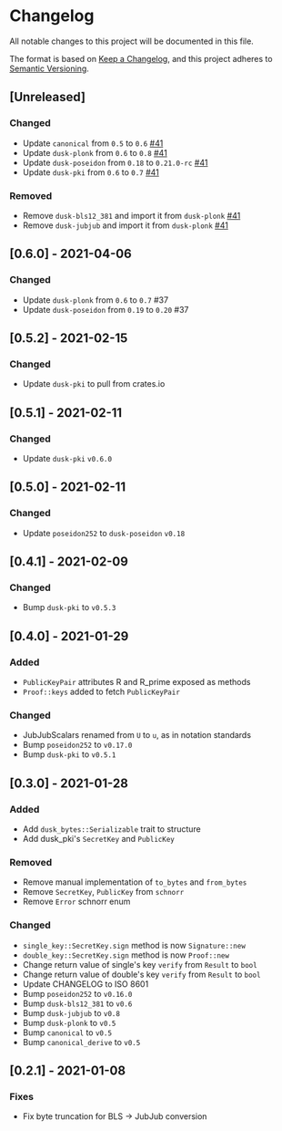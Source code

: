 # Changelog

All notable changes to this project will be documented in this file.

The format is based on [Keep a Changelog](https://keepachangelog.com/en/1.0.0/),
and this project adheres to [Semantic Versioning](https://semver.org/spec/v2.0.0.html).

## [Unreleased]

### Changed
- Update `canonical` from `0.5` to `0.6` [#41](https://github.com/dusk-network/schnorr/issues/41)
- Update `dusk-plonk` from `0.6` to `0.8` [#41](https://github.com/dusk-network/schnorr/issues/41)
- Update `dusk-poseidon` from `0.18` to `0.21.0-rc` [#41](https://github.com/dusk-network/schnorr/issues/41)
- Update `dusk-pki` from `0.6` to `0.7` [#41](https://github.com/dusk-network/schnorr/issues/41)

### Removed
- Remove `dusk-bls12_381` and import it from `dusk-plonk` [#41](https://github.com/dusk-network/schnorr/issues/41)
- Remove `dusk-jubjub` and import it from `dusk-plonk` [#41](https://github.com/dusk-network/schnorr/issues/41)

## [0.6.0] - 2021-04-06

### Changed

- Update `dusk-plonk` from `0.6` to `0.7` #37
- Update `dusk-poseidon` from `0.19` to `0.20` #37

## [0.5.2] - 2021-02-15

### Changed

- Update `dusk-pki` to pull from crates.io

## [0.5.1] - 2021-02-11

### Changed

- Update `dusk-pki` `v0.6.0`

## [0.5.0] - 2021-02-11

### Changed

- Update `poseidon252` to `dusk-poseidon` `v0.18`

## [0.4.1] - 2021-02-09

### Changed

- Bump `dusk-pki` to `v0.5.3`

## [0.4.0] - 2021-01-29

### Added

- `PublicKeyPair` attributes R and R_prime exposed as methods
- `Proof::keys` added to fetch `PublicKeyPair`

### Changed

- JubJubScalars renamed from `U` to `u`, as in notation standards
- Bump `poseidon252` to `v0.17.0`
- Bump `dusk-pki` to `v0.5.1`

## [0.3.0] - 2021-01-28

### Added

- Add `dusk_bytes::Serializable` trait to structure
- Add dusk_pki's `SecretKey` and `PublicKey`

### Removed

- Remove manual implementation of `to_bytes` and `from_bytes`
- Remove `SecretKey`, `PublicKey` from `schnorr`
- Remove `Error` schnorr enum

### Changed

- `single_key::SecretKey.sign` method is now `Signature::new`
- `double_key::SecretKey.sign` method is now `Proof::new`
- Change return value of single's key `verify` from `Result` to `bool`
- Change return value of double's key `verify` from `Result` to `bool`
- Update CHANGELOG to ISO 8601
- Bump `poseidon252` to `v0.16.0`
- Bump `dusk-bls12_381` to `v0.6`
- Bump `dusk-jubjub` to `v0.8`
- Bump `dusk-plonk` to `v0.5`
- Bump `canonical` to `v0.5`
- Bump `canonical_derive` to `v0.5`

## [0.2.1] - 2021-01-08

### Fixes

- Fix byte truncation for BLS -> JubJub conversion
